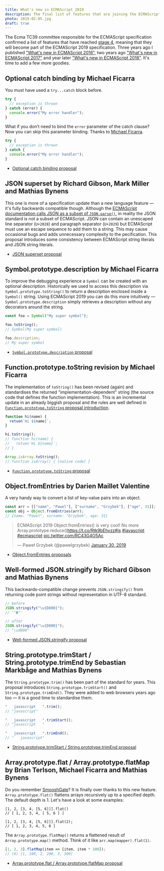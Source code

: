 ```yaml
---
title: What's new in ECMAScript 2019
description: The final list of features that are joining the ECMAScript specification this year is ready. Here's a quick summary and look at some practical examples.
photo: 2019-02-05.jpg
draft: true
---
```


The Ecma TC39 committee responsible for the ECMAScript specification confirmed a list of features that have reached [stage 4](https://tc39.github.io/process-document/), meaning that they will become part of the ECMAScript 2019 specification. Three years ago I published ["What's new in ECMAScript 2016"](https://pawelgrzybek.com/whats-new-in-ecmascript-2016-es7/), two years ago ["What's new in ECMAScript 2017"](https://pawelgrzybek.com/whats-new-in-ecmascript-2017/) and year later ["What's new in ECMAScript 2018"](https://pawelgrzybek.com/whats-new-in-ecmascript-2018/). It's time to add a few more goodies.

## Optional catch binding by Michael Ficarra

You must have used a `try...catch` block before.

```js
try {
  // exception is thrown
} catch (error) {
  console.error("My error handler");
}
```

What if you don’t need to bind the `error` parameter of the catch clause? Now you can skip this parameter binding. Thanks to [Michael Ficarra](https://twitter.com/smooshMap).

```js
try {
  // exception is thrown
} catch {
  console.error("My error handler");
}
```

- [Optional catch binding proposal](https://github.com/tc39/proposal-optional-catch-binding)

## JSON superset by Richard Gibson, Mark Miller and Mathias Bynens

This one is more of a specification update than a new language feature — it's fully backwards compatible though. Although the [ECMAScript documentation calls JSON as a subset of `JSON.parse()`](https://tc39.github.io/ecma262/#sec-json.parse), in reality the JSON standard is not a subset of ECMAScript. JSON can contain an unescaped line separator (`U+2028`) and paragraph separator (`U+2029`) but ECMAScript must use an escape sequence to add them to a string. This may cause occasional bugs and adds unnecessary complexity to the pecification. This proposal introduces some consistency between ECMAScript string literals and JSON string literals.

- [JSON superset proposal](https://github.com/tc39/proposal-json-superset)

## Symbol.prototype.description by Michael Ficarra

To improve the debugging experience a `Symbol` can be created with an optional description. Historically we used to access this description via `Symbol.prototype.toString()` to return a description enclosed inside a `Symbol()` string. Using ECMAScript 2019 you can do this more intuitively — `Symbol.prototype.description` simply retrieves a description without any decorators around the string.

```js
const foo = Symbol("My super symbol");

foo.toString();
// Symbol(My super symbol)

foo.description;
// My super symbol
```

- [`Symbol.prototype.description` proposal](https://github.com/tc39/proposal-Symbol-description)

## Function.prototype.toString revision by Michael Ficarra

The implementation of `toString()` has been revised (again) and standardises the returned "implementation-dependent" string (the source code that defines the function implementation). This is an incremental update in an already biggish proposal and the rules are well defined in [`Function.prototype.toString` proposal introduction](http://tc39.github.io/Function-prototype-toString-revision/).

```js
function hi(name) {
  retuen`Hi ${name}`;
}

hi.toString();
// function hi(name) {
//   retuen`Hi ${name}`;
// }
```

```js
Array.isArray.toString();
// function isArray() { [native code] }
```

- [`Function.prototype.toString` proposal](http://tc39.github.io/Function-prototype-toString-revision/)

## Object.fromEntries by Darien Maillet Valentine

A very handy way to convert a list of key-value pairs into an object.

```js
const arr = [["name", "Pawel"], ["surname", "Grzybek"], ["age", 31]];
const obj = Object.fromEntries(arr);
// {name: "Pawel", surname: "Grzybek", age: 31}
```

<blockquote class="twitter-tweet"><p lang="en" dir="ltr">ECMAScript 2019 Object.fromEntries() is very cool! No more Array.prototype.reduce()<a href="https://t.co/Rtk9bEhvzz">https://t.co/Rtk9bEhvzz</a><a href="https://twitter.com/hashtag/js?src=hash&amp;ref_src=twsrc%5Etfw">#js</a> <a href="https://twitter.com/hashtag/javascript?src=hash&amp;ref_src=twsrc%5Etfw">#javascript</a> <a href="https://twitter.com/hashtag/ecmascript?src=hash&amp;ref_src=twsrc%5Etfw">#ecmascript</a> <a href="https://t.co/RC43G4O5Ac">pic.twitter.com/RC43G4O5Ac</a></p>&mdash; Paweł Grzybek (@pawelgrzybek) <a href="https://twitter.com/pawelgrzybek/status/1090551539058511873?ref_src=twsrc%5Etfw">January 30, 2019</a></blockquote> <script async src="https://platform.twitter.com/widgets.js" charset="utf-8"></script>

- [Object.fromEntries proposals](https://github.com/tc39/proposal-object-from-entries)

## Well-formed JSON.stringify by Richard Gibson and Mathias Bynens

This backwards-compatible change prevents `JSON.stringify()` from returning code point strings without representation in UTF-8 standard.

```js
// before
JSON.stringify("\u{D800}");
// '"�"'

// after
JSON.stringify("\u{D800}");
// "\ud800"
```

- [Well-formed JSON.stringify proposal](https://github.com/tc39/proposal-well-formed-stringify)

## String.prototype.trimStart / String.prototype.trimEnd by Sebastian Markbåge and Mathias Bynens

The `String.prototype.trim()` has been part of the standard for years. This proposal introduces `String.prototype.trimStart()` and `String.prototype.trimEnd()`. They were added to web browsers years ago too — it is a good time to standardise them.

```js
"   javascript   ".trim();
// "javascript"

"   javascript   ".trimStart();
// "javascript   "

"   javascript   ".trimEnd();
// "   javascript"
```

- [String.prototype.trimStart / String.prototype.trimEnd proposal](https://github.com/tc39/proposal-string-left-right-trim)

## Array.prototype.flat / Array.prototype.flatMap by Brian Terlson, Michael Ficarra and Mathias Bynens

Do you remember [SmooshGate](https://developers.google.com/web/updates/2018/03/smooshgate)? It is finally over thanks to this new feature. `Array.prototype.flat()` flattens arrays recursively up to a specified depth. The default depth is 1. Let's have a look at some examples:

```
[1, 2, [3, 4, [5, 6]]].flat()
// [ 1, 2, 3, 4, [ 5, 6 ] ]

[1, 2, [3, 4, [5, 6]]].flat(2);
// [ 1, 2, 3, 4, 5, 6 ]
```

The `Array.prototype.flatMap()` returns a flattened result of `Array.prototype.map()` method. Think of it like `arr.map(mapper).flat(1)`.

```js
[1, 2, 3].flatMap(item => [item, item * 100]);
// (6) [1, 100, 2, 200, 3, 300]
```

- [Array.prototype.flat / Array.prototype.flatMap proposal](https://github.com/tc39/proposal-flatMap)
